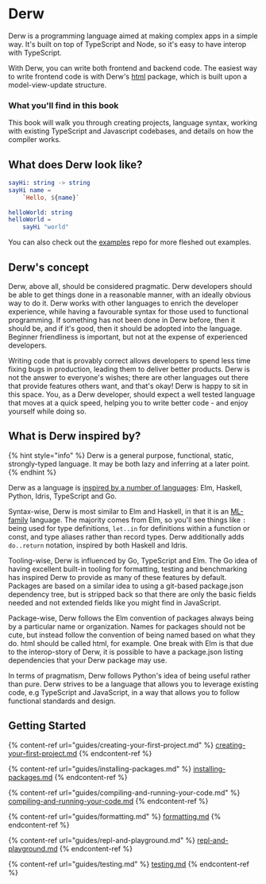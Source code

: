 # Derw

Derw is a programming language aimed at making complex apps in a simple way. It's built on top of TypeScript and Node, so it's easy to have interop with TypeScript.&#x20;

With Derw, you can write both frontend and backend code. The easiest way to write frontend code is with Derw's [html](https://github.com/derw-lang/html) package, which is built upon a model-view-update structure.

### What you'll find in this book

This book will walk you through creating projects, language syntax, working with existing TypeScript and Javascript codebases, and details on how the compiler works.

## What does Derw look like?

```elm
sayHi: string -> string
sayHi name =
    `Hello, ${name}`
    
helloWorld: string
helloWorld =
    sayHi "world"
```

You can also check out the [examples](https://github.com/derw-lang/examples) repo for more fleshed out examples.

## Derw's concept

Derw, above all, should be considered pragmatic. Derw developers should be able to get things done in a reasonable manner, with an ideally obvious way to do it. Derw works with other languages to enrich the developer experience, while having a favourable syntax for those used to functional programming. If something has not been done in Derw before, then it should be, and if it's good, then it should be adopted into the language. Beginner friendliness is important, but not at the expense of experienced developers.&#x20;

Writing code that is provably correct allows developers to spend less time fixing bugs in production, leading them to deliver better products. Derw is not the answer to everyone's wishes; there are other languages out there that provide features others want, and that's okay! Derw is happy to sit in this space. You, as a Derw developer, should expect a well tested language that moves at a quick speed, helping you to write better code - and enjoy yourself while doing so.

## What is Derw inspired by?

{% hint style="info" %}
Derw is a general purpose, functional, static, strongly-typed language. It may be both lazy and inferring at a later point.
{% endhint %}

Derw as a language is [inspired by a number of languages](https://derw.substack.com/p/a-love-of-languages?utm\_source=w): Elm, Haskell, Python, Idris, TypeScript and Go.

Syntax-wise, Derw is most similar to Elm and Haskell, in that it is an [ML-family](https://en.wikipedia.org/wiki/ML\_\(programming\_language\)) language. The majority comes from Elm, so you'll see things like `:` being used for type definitions, `let..in` for definitions within a function or const, and type aliases rather than record types. Derw additionally adds `do..return` notation, inspired by both Haskell and Idris.&#x20;

Tooling-wise, Derw is influenced by Go, TypeScript and Elm. The Go idea of having excellent built-in tooling for formatting, testing and benchmarking has inspired Derw to provide as many of these features by default. Packages are based on a similar idea to using a git-based package.json dependency tree, but is stripped back so that there are only the basic fields needed and not extended fields like you might find in JavaScript.

Package-wise, Derw follows the Elm convention of packages always being by a particular name or organization. Names for packages should not be cute, but instead follow the convention of being named based on what they do. html should be called html, for example. One break with Elm is that due to the interop-story of Derw, it is possible to have a package.json listing dependencies that your Derw package may use.&#x20;

In terms of pragmatism, Derw follows Python's idea of being useful rather than pure. Derw strives to be a language that allows you to leverage existing code, e.g TypeScript and JavaScript, in a way that allows you to follow functional standards and design.

## Getting Started

{% content-ref url="guides/creating-your-first-project.md" %}
[creating-your-first-project.md](guides/creating-your-first-project.md)
{% endcontent-ref %}

{% content-ref url="guides/installing-packages.md" %}
[installing-packages.md](guides/installing-packages.md)
{% endcontent-ref %}

{% content-ref url="guides/compiling-and-running-your-code.md" %}
[compiling-and-running-your-code.md](guides/compiling-and-running-your-code.md)
{% endcontent-ref %}

{% content-ref url="guides/formatting.md" %}
[formatting.md](guides/formatting.md)
{% endcontent-ref %}

{% content-ref url="guides/repl-and-playground.md" %}
[repl-and-playground.md](guides/repl-and-playground.md)
{% endcontent-ref %}

{% content-ref url="guides/testing.md" %}
[testing.md](guides/testing.md)
{% endcontent-ref %}

